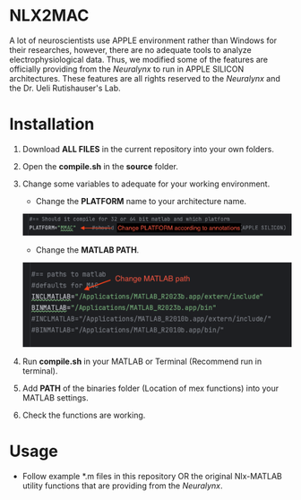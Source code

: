 # NLX2MAC
A lot of neuroscientists use APPLE environment rather than Windows for their researches, 
however, there are no adequate tools to analyze electrophysiological data. Thus, we modified some of the
features are officially providing from the _Neuralynx_ to run in APPLE SILICON architectures. These features
are all rights reserved to the _Neuralynx_ and the Dr. Ueli Rutishauser's Lab.

# Installation
1. Download **ALL FILES** in the current repository into your own folders.
2. Open the **compile.sh** in the **source** folder.
3. Change some variables to adequate for your working environment.
   - Change the **PLATFORM** name to your architecture name.
   
   ![CHANGE_PLATFORM](./Figures/Change_PLATFORM.png)

   - Change the **MATLAB PATH**.

   ![CHANGE_MATLAB_PATH](./Figures/Change_MATLAB_PATH.png)

4. Run **compile.sh** in your MATLAB or Terminal (Recommend run in terminal).
5. Add **PATH** of the binaries folder (Location of mex functions) into your MATLAB settings.
6. Check the functions are working.

# Usage
- Follow example *.m files in this repository OR the original Nlx-MATLAB utility functions that are providing from the _Neuralynx_.